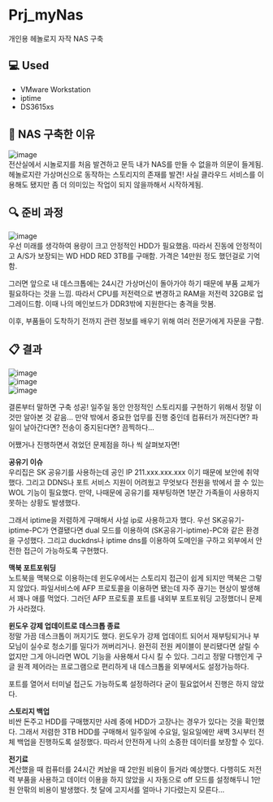 # Prj_myNas
개인용 헤놀로지 자작 NAS 구축

## :computer: Used
- VMware Workstation
- iptime
- DS3615xs

## :memo: NAS 구축한 이유
![image](https://user-images.githubusercontent.com/40004210/133265585-64a756af-34f6-4af7-9a3f-85895f26441c.png)  
전산실에서 시놀로지를 처음 발견하고 문득 내가 NAS를 만들 수 없을까 의문이 들게됨. 헤놀로지란 가상머신으로 동작하는 스토리지의 존재를 발견! 사실 클라우드 서비스를 이용해도 됐지만 좀 더 의미있는 작업이 되지 않을까해서 시작하게됨.

## :mag: 준비 과정
![image](https://user-images.githubusercontent.com/40004210/133265875-ea3eb8b0-1437-4ab5-afeb-d55a4db6a0e0.png)  
우선 미래를 생각하여 용량이 크고 안정적인 HDD가 필요했음. 따라서 진동에 안정적이고 A/S가 보장되는 WD HDD RED 3TB를 구매함. 가격은 14만원 정도 했던걸로 기억함.

그러면 앞으로 내 데스크톱에는 24시간 가상머신이 돌아가야 하기 때문에 부품 교체가 필요하다는 것을 느낌. 따라서 CPU를 저전력으로 변경하고 RAM을 저전력 32GB로 업그레이드함. 이때 나의 메인보드가 DDR3밖에 지원한다는 충격을 맛봄.

이후, 부품들이 도착하기 전까지 관련 정보를 배우기 위해 여러 전문가에게 자문을 구함.

## :clipboard: 결과
![image](https://user-images.githubusercontent.com/40004210/133266732-cffc2dde-f239-4852-888f-10568c6cd850.png)   
![image](https://user-images.githubusercontent.com/40004210/133267605-080f6cde-c5c1-415b-972c-b09e9ab5de30.png)   
![image](https://user-images.githubusercontent.com/40004210/133267182-85923a0a-3d45-450c-823f-d7522323cd3f.png)   

결론부터 말하면 구축 성공!
일주일 동안 안정적인 스토리지를 구현하기 위해서 정말 이것만 알아본 것 같음...
만약 밖에서 중요한 업무를 진행 중인데 컴퓨터가 꺼진다면? 파일이 날아간다면? 전송이 중지된다면?
끔찍하다...

어쨌거나 진행하면서 겪었던 문제점을 하나 씩 살펴보자면!

**공유기 이슈**  
우리집은 SK 공유기를 사용하는데 공인 IP 211.xxx.xxx.xxx 이기 때문에 보안에 취약했다. 그리고 DDNS나 포트 서비스 지원이 어려웠고 무엇보다 전원을 밖에서 끌 수 있는 WOL 기능이 필요했다. 만약, 나때문에 공유기를 재부팅하면 1분간 가족들이 사용하지 못하는 상황도 발생했다.

그래서 iptime을 저렴하게 구매해서 사설 ip로 사용하고자 했다. 우선 SK공유기-iptime-PC가 연결됐다면 dual 모드를 이용하여 (SK공유기-iptime)-PC와 같은 환경을 구성했다. 그리고 duckdns나 iptime dns를 이용하여 도메인을 구하고 외부에서 안전한 접근이 가능하도록 구현했다.
 
**맥북 포트포워딩**  
노트북을 맥북으로 이용하는데 윈도우에서는 스토리지 접근이 쉽게 되지만 맥북은 그렇지 않았다. 파일서비스에 AFP 프로토콜을 이용하면 됐는데 자주 끊기는 현상이 발생해서 꽤나 애를 먹었다. 그러던 AFP 프로토콜 포트를 내외부 포트포워딩 고정했더니 문제가 사라졌다.

**윈도우 강제 업데이트로 데스크톱 종료**  
정말 가끔 데스크톱이 꺼지기도 했다. 윈도우가 강제 업데이트 되어서 재부팅되거나 부모님이 실수로 청소기를 밀다가 꺼버리거나. 완전히 전원 케이블이 분리됐다면 살릴 수 없지만 그게 아니라면 WOL 기능을 사용해서 다시 킬 수 있다. 그리고 정말 다행인게 구글 원격 제어라는 프로그램으로 편리하게 내 데스크톱을 외부에서도 설정가능하다.

포트를 열어서 터미널 접근도 가능하도록 설정하려다 굳이 필요없어서 진행은 하지 않았다.

**스토리지 백업**  
비싼 돈주고 HDD를 구매했지만 사례 중에 HDD가 고장나는 경우가 있다는 것을 확인했다. 그래서 저렴한 3TB HDD를 구매해서 일주일에 수요일, 일요일에만 새벽 3시부터 전체 백업을 진행하도록 설정했다. 따라서 안전하게 나의 소중한 데이터를 보장할 수 있다.

**전기료**  
계산했을 때 컴퓨터를 24시간 켜놨을 때 2만원 비용이 들거라 예상했다. 다행히도 저전력 부품을 사용하고 데이터 이용을 하지 않았을 시 자동으로 off 모드를 설정해두니 1만원 안팎의 비용이 발생했다. 첫 달에 고지서를 얼마나 기다렸는지 모른다...
